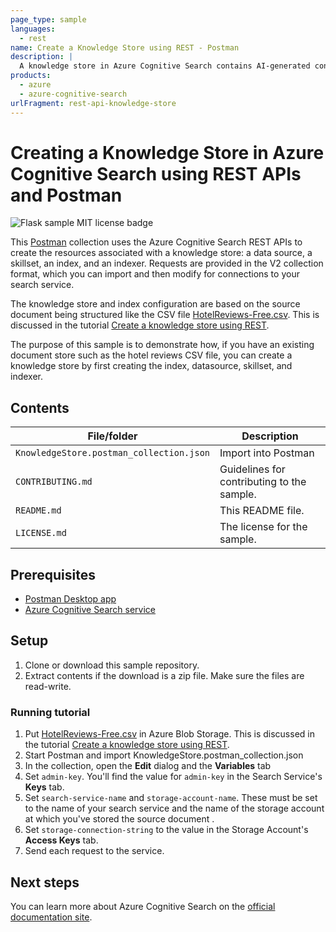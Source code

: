 ```yaml
---
page_type: sample
languages:
  - rest
name: Create a Knowledge Store using REST - Postman
description: |
  A knowledge store in Azure Cognitive Search contains AI-generated content created by image and text analyses, for consumption by other processes or apps.
products:
  - azure
  - azure-cognitive-search
urlFragment: rest-api-knowledge-store
---
```


#  Creating a Knowledge Store in Azure Cognitive Search using REST APIs and Postman

![Flask sample MIT license badge](https://img.shields.io/badge/license-MIT-green.svg)

This [Postman](https://www.getpostman.com/) collection uses the Azure Cognitive Search REST APIs to create the resources associated with a knowledge store: a data source, a skillset, an index, and an indexer. Requests are provided in the V2 collection format, which you can import and then modify for connections to your search service.

The knowledge store and index configuration are based on the source document being structured like the CSV file [HotelReviews-Free.csv](https://knowledgestoredemo.blob.core.windows.net/hotel-reviews/HotelReviews_Free.csv?st=2019-07-29T17%3A51%3A30Z&se=2021-07-30T17%3A51%3A00Z&sp=rl&sv=2018-03-28&sr=c&sig=LnWLXqFkPNeuuMgnohiz3jfW4ijePeT5m2SiQDdwDaQ%3D). This is discussed in the tutorial [Create a knowledge store using REST](https://docs.microsoft.com/azure/search/knowledge-store-create-rest).

The purpose of this sample is to demonstrate how, if you have an existing document store such as the hotel reviews CSV file, you can create a knowledge store by first creating the index, datasource, skillset, and indexer. 

## Contents

| File/folder | Description |
|-------------|-------------|
| `KnowledgeStore.postman_collection.json`       | Import into Postman |
| `CONTRIBUTING.md` | Guidelines for contributing to the sample. |
| `README.md` | This README file. |
| `LICENSE.md`   | The license for the sample. |

## Prerequisites

- [Postman Desktop app](https://www.getpostman.com/)
- [Azure Cognitive Search service](https://docs.microsoft.com/azure/search/search-create-service-portal)

## Setup

1. Clone or download this sample repository.
1. Extract contents if the download is a zip file. Make sure the files are read-write.

### Running tutorial

1. Put [HotelReviews-Free.csv](https://knowledgestoredemo.blob.core.windows.net/hotel-reviews/HotelReviews_Free.csv) in Azure Blob Storage. This is discussed in the tutorial [Create a knowledge store using REST](https://review.docs.microsoft.com/azure/search/knowledge-store-create-rest).
1. Start Postman and import KnowledgeStore.postman_collection.json
1. In the collection, open the **Edit** dialog and the **Variables** tab
1. Set `admin-key`. You'll find the value for `admin-key` in the Search Service's **Keys** tab. 
1. Set `search-service-name` and `storage-account-name`. These must be set to the name of your search service and the name of the storage account at which you've stored the source document .
1. Set `storage-connection-string` to the value in the Storage Account's **Access Keys** tab. 
1. Send each request to the service.

## Next steps

You can learn more about Azure Cognitive Search on the [official documentation site](https://docs.microsoft.com/azure/search).
